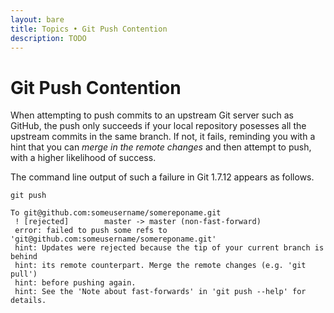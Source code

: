 ```yaml
---
layout: bare
title: Topics • Git Push Contention
description: TODO
---
```


# Git Push Contention

When attempting to push commits to an upstream Git server such as GitHub, the push only succeeds if your local repository posesses all the upstream commits in the same branch. If not, it fails, reminding you with a hint that you can _merge in the remote changes_ and then attempt to push, with a higher likelihood of success.

The command line output of such a failure in Git 1.7.12 appears as follows. 

	git push

	To git@github.com:someusername/somereponame.git
	 ! [rejected]        master -> master (non-fast-forward)
	 error: failed to push some refs to 'git@github.com:someusername/somereponame.git'
	 hint: Updates were rejected because the tip of your current branch is behind
	 hint: its remote counterpart. Merge the remote changes (e.g. 'git pull')
	 hint: before pushing again.
	 hint: See the 'Note about fast-forwards' in 'git push --help' for details.
